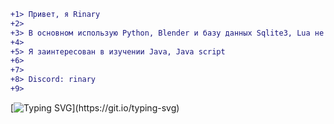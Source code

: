 ```diff 
+1> Привет, я Rinary
+2>
+3> В основном использую Python, Blender и базу данных Sqlite3, Lua не часто использую
+4>
+5> Я заинтересован в изучении Java, Java script
+6>
+7>
+8> Discord: rinary
+9>
```

[![Typing SVG](https://readme-typing-svg.demolab.com?font=Fira+Code&pause=1000&color=1FF73A&vCenter=true&width=435&lines=Hello+World!)](https://git.io/typing-svg)
